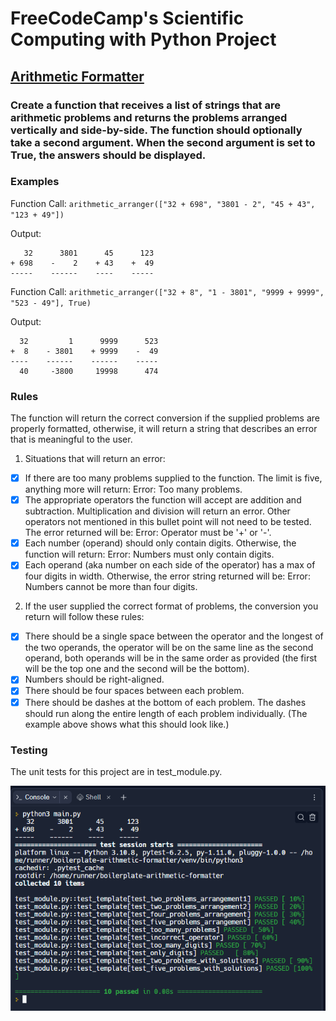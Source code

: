 # FreeCodeCamp's Scientific Computing with Python Project
## [Arithmetic Formatter](https://www.freecodecamp.org/learn/scientific-computing-with-python/scientific-computing-with-python-projects/arithmetic-formatter)

### Create a function that receives a list of strings that are arithmetic problems and returns the problems arranged vertically and side-by-side. The function should optionally take a second argument. When the second argument is set to True, the answers should be displayed.

### Examples

Function Call:
`arithmetic_arranger(["32 + 698", "3801 - 2", "45 + 43", "123 + 49"])`

Output:
```
   32      3801      45      123
+ 698    -    2    + 43    +  49
-----    ------    ----    -----
```

Function Call:
`arithmetic_arranger(["32 + 8", "1 - 3801", "9999 + 9999", "523 - 49"], True)`

Output:
```
  32         1      9999      523
+  8    - 3801    + 9999    -  49
----    ------    ------    -----
  40     -3800     19998      474
```

### Rules
The function will return the correct conversion if the supplied problems are properly formatted, otherwise, it will return a string that describes an error that is meaningful to the user.

1. Situations that will return an error:
- [x] If there are too many problems supplied to the function. The limit is five, anything more will return: Error: Too many problems.
- [x] The appropriate operators the function will accept are addition and subtraction. Multiplication and division will return an error. Other operators not mentioned in this bullet point will not need to be tested. The error returned will be: Error: Operator must be '+' or '-'.
- [x] Each number (operand) should only contain digits. Otherwise, the function will return: Error: Numbers must only contain digits.
- [x] Each operand (aka number on each side of the operator) has a max of four digits in width. Otherwise, the error string returned will be: Error: Numbers cannot be more than four digits.
2. If the user supplied the correct format of problems, the conversion you return will follow these rules:
- [x] There should be a single space between the operator and the longest of the two operands, the operator will be on the same line as the second operand, both operands will be in the same order as provided (the first will be the top one and the second will be the bottom).
- [x] Numbers should be right-aligned.
- [x] There should be four spaces between each problem.
- [x] There should be dashes at the bottom of each problem. The dashes should run along the entire length of each problem individually. (The example above shows what this should look like.)

### Testing
The unit tests for this project are in test_module.py.

![10 Passed in 0.08s](./passed_testing.png)
